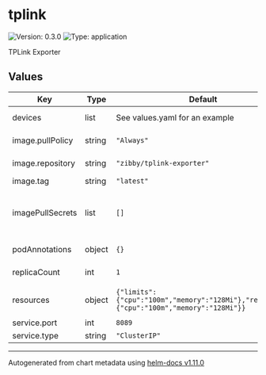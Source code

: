 # tplink

![Version: 0.3.0](https://img.shields.io/badge/Version-0.3.0-informational?style=flat-square) ![Type: application](https://img.shields.io/badge/Type-application-informational?style=flat-square)

TPLink Exporter

## Values

| Key | Type | Default | Description |
|-----|------|---------|-------------|
| devices | list | See values.yaml for an example | Array of devices |
| image.pullPolicy | string | `"Always"` | Image pull policy |
| image.repository | string | `"zibby/tplink-exporter"` | Image repository |
| image.tag | string | `"latest"` | Image tag |
| imagePullSecrets | list | `[]` | Image pull secrets (example: `[{"name": "secretname"}]`) |
| podAnnotations | object | `{}` | Pod annotations |
| replicaCount | int | `1` | Number of replicas |
| resources | object | `{"limits":{"cpu":"100m","memory":"128Mi"},"requests":{"cpu":"100m","memory":"128Mi"}}` | Resource requests and limits |
| service.port | int | `8089` | Service port |
| service.type | string | `"ClusterIP"` | Service type |

----------------------------------------------
Autogenerated from chart metadata using [helm-docs v1.11.0](https://github.com/norwoodj/helm-docs/releases/v1.11.0)
